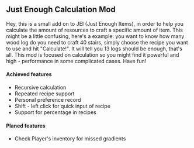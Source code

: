 ## Just Enough Calculation Mod

Hey, this is a small add on to JEI (Just Enough Items), in order to help you
calculate the amount of resources to craft
a specific amount of item. This might be a little confusing, here's a example: 
you want to know how many wood log do you need to craft 40 stairs, simply
choose the recipe you want to use and hit "Calculate!". It will tell you 13 
logs should be enough, that's all. This mod is focused on calculation so
you might find it powerful and high - performance in some complicated 
cases. Have fun!

#### Achieved features

* Recursive calculation
* Repeated recipe support
* Personal preference record
* Shift - left click for quick input of recipe
* Support for percentage in recipes

#### Planed features

* Check Player's inventory for missed gradients
